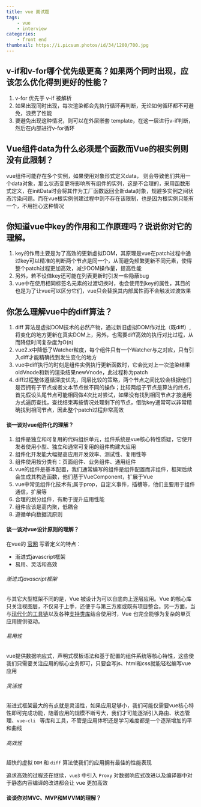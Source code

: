 ```yaml
---
title: vue 面试题 
tags:
    - vue
    - interview
categories:
    - front end
thumbnail: https://i.picsum.photos/id/34/1200/700.jpg
---
```


## v-if和v-for哪个优先级更高？如果两个同时出现，应该怎么优化得到更好的性能？

1. v-for 优先于 v-if 被解析
2. 如果出现同时出现，每次渲染都会先执行循环再判断，无论如何循环都不可避免，浪费了性能
3. 要避免出现这种情况，则可以在外层嵌套 template，在这一层进行v-if判断，然后在内部进行v-for循环

<!-- more -->

## Vue组件data为什么必须是个函数而Vue的根实例则没有此限制？

vue组件可能存在多个实例，如果使用对象形式定义data， 则会导致他们共用一个data对象，那么状态变更将影响所有组件的实列，这是不合理的，采用函数形式定义，在initData时会将其作为工厂函数返回全新data对象，规避多实例之间状态污染问题。而在vue根实例创建过程中则不存在该限制，也是因为根实例只能有一个，不用担心这种情况



## 你知道vue中key的作用和工作原理吗？说说你对它的理解。

1. key的作用主要是为了高效的更新虚拟DOM，其原理是vue在patch过程中通过key可以精准的判断两个节点是同一个，从而避免频繁更新不同元素，使得整个patch过程更加高效，减少DOM操作量，提高性能
2. 另外，若不设值key还可能在列表更新时引发一些隐蔽bug
3. vue中在使用相同标签名元素的过渡切换时，也会使用到key的属性，其目的也是为了让vue可以区分它们，vue只会替换其内部属性而不会触发过渡效果



## 你怎么理解vue中的diff算法？

1. diff 算法是虚拟DOM技术的必然产物，通过新旧虚拟DOM作对比（既diff）,将变化的地方更新在真实DOM上，另外，也需要diff高效的执行对比过程，从而降低时间复杂度为O(n)
2. vue2.x中降低了Watcher粒度，每个组件只有一个Watcher与之对应，只有引入diff才能精确找到发生变化的地方
3. vue中diff执行的时刻是组件实例执行更新函数时，它会比对上一次渲染结果oldVnode和新的渲染结果newVnode，此过程称为patch
4. diff过程整体遵循深度优先，同层比较的策略，两个节点之间比较会根据他们是否拥有子节点或者文本节点做不同的操作；比较两组子节点是算法的终点，首先假设头尾节点可能相同做4次比对尝试，如果没有找到相同节点才按通用方式遍历查找，查找结束再按情况处理剩下的节点，借助key通常可以非常精确找到相同节点，因此整个patch过程非常高效

#### 谈一谈对vue组件化的理解？

1. 组件是独立和可复用的代码组织单元，组件系统是vue核心特性质疑，它使开发者使用小型、独立和通常可复用的组件构建大应用
2. 组件化开发能大幅提高应用开发效率、测试性、复用性等
3. 组件使用按分类有：页面组件、业务组件、通用组件
4. vue的组件是基本配置，我们通常编写的组件是组件配置而非组件，框架后续会生成其构造函数，他们基于VueComponent，扩展于Vue
5. vue中常见组件化技术有;属于prop，自定义事件，插槽等，他们主要用于组件通信，扩展等
6. 合理的划分组件，有助于提升应用性能
7. 组件应该是高内聚，低耦合
8. 遵循单向数据流原则

#### 谈一谈对vue设计原则的理解？

在vue的 [官网](https://cn.vuejs.org/v2/guide/) 写着定义的特点：

- 渐进式javascript框架
- 易用、灵活和高效



###### 渐进式javascript框架

与其它大型框架不同的是，Vue 被设计为可以自底向上逐层应用。Vue 的核心库只关注视图层，不仅易于上手，还便于与第三方库或既有项目整合。另一方面，当与[现代化的工具链](https://cn.vuejs.org/v2/guide/single-file-components.html)以及各种[支持类库](https://github.com/vuejs/awesome-vue#libraries--plugins)结合使用时，Vue 也完全能够为复杂的单页应用提供驱动。

###### 易用性

vue提供数据响应式，声明式模板语法和基于配置的组件系统等核心特性，这些使我们只需要关注应用的核心业务即可，只要会写js、html和css就能轻松编写vue应用



###### 灵活性

渐进式框架最大的有点就是灵活性，如果应用足够小，我们可能仅需要vue核心特性即可完成功能，随着应用的规模不断亏大，我们才可能逐渐引入路由、状态管理、`vue-cli ` 等库和工具，不管是应用体积还是学习难度都是一个逐渐增加的平和曲线

###### 高效性

超快的虚拟 `DOM` 和 `diff` 算法使我们的应用拥有最佳的性能表现

追求高效的过程还在继续，`vue3` 中引入 `Proxy` 对数据响应式改进以及编译器中对于静态内容编译的改进都会让 vue 更加高效



#### 谈谈你对MVC、MVP和MVVM的理解？

